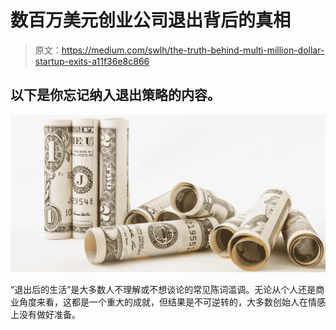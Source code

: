 # 数百万美元创业公司退出背后的真相

> 原文：<https://medium.com/swlh/the-truth-behind-multi-million-dollar-startup-exits-a11f36e8c866>

## 以下是你忘记纳入退出策略的内容。

![](img/2bb1f022f123b2e81550e4881e5fb1bc.png)

“退出后的生活”是大多数人不理解或不想谈论的常见陈词滥调。无论从个人还是商业角度来看，这都是一个重大的成就，但结果是不可逆转的，大多数创始人在情感上没有做好准备。